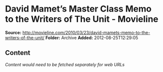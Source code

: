 # David Mamet’s Master Class Memo to the Writers of The Unit - Movieline

**Source:** http://movieline.com/2010/03/23/david-mamets-memo-to-the-writers-of-the-unit/
**Folder:** Archive
**Added:** 2012-08-25T12:29:05




## Content
*Content would need to be fetched separately for web URLs*
